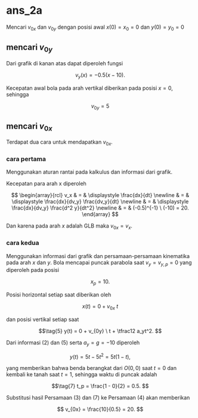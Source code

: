 # ans_2a
Mencari $v_{0x}$ dan $v_{0y}$ dengan posisi awal $x(0) = x_0 = 0$ dan $y(0) = y_0 = 0$


## mencari $v_{0y}$
Dari grafik di kanan atas dapat diperoleh fungsi

$$\tag{1}
v_y(x) = -0.5(x - 10).
$$

Kecepatan awal bola pada arah vertikal diberikan pada posisi $x = 0$, sehingga


$$\tag{2}
v_{0y} = 5
$$


## mencari $v_{0x}$
Terdapat dua cara untuk mendapatkan $v_{0x}$.

### cara pertama
Menggunakan aturan rantai pada kalkulus dan informasi dari grafik.

Kecepatan para arah x diperoleh

$$
\begin{array}{rcl}
v_x & = & \displaystyle \frac{dx}{dt} \newline
& = & \displaystyle \frac{dx}{dv_y} \frac{dv_y}{dt} \newline
& = & \displaystyle \frac{dx}{dv_y} \frac{d^2 y}{dt^2} \newline
& = &  (-0.5)^{-1} \ (-10) = 20.
\end{array}
$$

Dan karena pada arah $x$ adalah GLB maka $v_{0x} = v_x$.


### cara kedua
Menggunakan informasi dari grafik dan persamaan-persamaan kinematika pada arah $x$ dan $y$. Bola mencapai puncak parabola saat $v_y = v_{y,p} = 0$ yang diperoleh pada posisi

$$\tag{3}
x_p = 10.
$$

Posisi horizontal setiap saat diberikan oleh

$$\tag{4}
x(t) = 0 + v_{0x} \ t
$$

dan posisi vertikal setiap saat

$$\tag{5}
y(t) = 0 + v_{0y} \ t + \tfrac12 a_yt^2.
$$

Dari informasi (2) dan (5) serta $a_y = g = -10$ diperoleh

$$\tag{6}
y(t) = 5 t - 5t^2 = 5t(1 - t),
$$

yang memberikan bahwa benda berangkat dari $O(0, 0)$ saat $t = 0$ dan kembali ke tanah saat $t = 1$, sehingga waktu di puncak adalah

$$\tag{7}
t_p = \frac{1 - 0}{2} = 0.5.
$$

Substitusi hasil Persamaan (3) dan (7) ke Persamaan (4) akan memberikan

$$
v_{0x} = \frac{10}{0.5} = 20.
$$